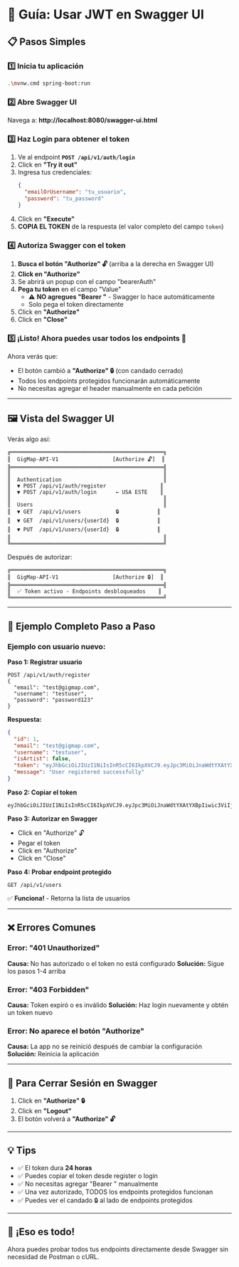 # 🔐 Guía: Usar JWT en Swagger UI

## 📋 Pasos Simples

### 1️⃣ Inicia tu aplicación
```bash
.\mvnw.cmd spring-boot:run
```

### 2️⃣ Abre Swagger UI
Navega a: **http://localhost:8080/swagger-ui.html**

### 3️⃣ Haz Login para obtener el token

1. Ve al endpoint **`POST /api/v1/auth/login`**
2. Click en **"Try it out"**
3. Ingresa tus credenciales:
   ```json
   {
     "emailOrUsername": "tu_usuario",
     "password": "tu_password"
   }
   ```
4. Click en **"Execute"**
5. **COPIA EL TOKEN** de la respuesta (el valor completo del campo `token`)

### 4️⃣ Autoriza Swagger con el token

1. **Busca el botón "Authorize" 🔓** (arriba a la derecha en Swagger UI)
2. **Click en "Authorize"**
3. Se abrirá un popup con el campo "bearerAuth"
4. **Pega tu token** en el campo "Value"
   - ⚠️ **NO agregues "Bearer "** - Swagger lo hace automáticamente
   - Solo pega el token directamente
5. Click en **"Authorize"**
6. Click en **"Close"**

### 5️⃣ ¡Listo! Ahora puedes usar todos los endpoints 🎉

Ahora verás que:
- El botón cambió a **"Authorize" 🔒** (con candado cerrado)
- Todos los endpoints protegidos funcionarán automáticamente
- No necesitas agregar el header manualmente en cada petición

---

## 🖼️ Vista del Swagger UI

Verás algo así:

```
╔════════════════════════════════════════════════╗
║  GigMap-API-V1                 [Authorize 🔓]  ║
╠════════════════════════════════════════════════╣
║                                                ║
║  Authentication                                ║
║  ▼ POST /api/v1/auth/register                 ║
║  ▼ POST /api/v1/auth/login      ← USA ESTE    ║
║                                                ║
║  Users                                         ║
║  ▼ GET  /api/v1/users           🔒            ║
║  ▼ GET  /api/v1/users/{userId}  🔒            ║
║  ▼ PUT  /api/v1/users/{userId}  🔒            ║
║                                                ║
╚════════════════════════════════════════════════╝
```

Después de autorizar:

```
╔════════════════════════════════════════════════╗
║  GigMap-API-V1                 [Authorize 🔒]  ║
╠════════════════════════════════════════════════╣
║  ✅ Token activo - Endpoints desbloqueados    ║
╚════════════════════════════════════════════════╝
```

---

## 🎯 Ejemplo Completo Paso a Paso

### Ejemplo con usuario nuevo:

**Paso 1: Registrar usuario**
```
POST /api/v1/auth/register
{
  "email": "test@gigmap.com",
  "username": "testuser",
  "password": "password123"
}
```

**Respuesta:**
```json
{
  "id": 1,
  "email": "test@gigmap.com",
  "username": "testuser",
  "isArtist": false,
  "token": "eyJhbGciOiJIUzI1NiIsInR5cCI6IkpXVCJ9.eyJpc3MiOiJnaWdtYXAtYXBpIiwic3ViIjoiMSIsImVtYWlsIjoidGVzdEBnaWdtYXAuY29tIiwidXNlcm5hbWUiOiJ0ZXN0dXNlciIsImlhdCI6MTY5ODc2NTQzMiwiZXhwIjoxNjk4ODUxODMyfQ.xyz123...",
  "message": "User registered successfully"
}
```

**Paso 2: Copiar el token**
```
eyJhbGciOiJIUzI1NiIsInR5cCI6IkpXVCJ9.eyJpc3MiOiJnaWdtYXAtYXBpIiwic3ViIjoiMSIsImVtYWlsIjoidGVzdEBnaWdtYXAuY29tIiwidXNlcm5hbWUiOiJ0ZXN0dXNlciIsImlhdCI6MTY5ODc2NTQzMiwiZXhwIjoxNjk4ODUxODMyfQ.xyz123...
```

**Paso 3: Autorizar en Swagger**
- Click en "Authorize" 🔓
- Pegar el token
- Click en "Authorize"
- Click en "Close"

**Paso 4: Probar endpoint protegido**
```
GET /api/v1/users
```
✅ **Funciona!** - Retorna la lista de usuarios

---

## ❌ Errores Comunes

### Error: "401 Unauthorized"
**Causa:** No has autorizado o el token no está configurado
**Solución:** Sigue los pasos 1-4 arriba

### Error: "403 Forbidden"
**Causa:** Token expiró o es inválido
**Solución:** Haz login nuevamente y obtén un token nuevo

### Error: No aparece el botón "Authorize"
**Causa:** La app no se reinició después de cambiar la configuración
**Solución:** Reinicia la aplicación

---

## 🔄 Para Cerrar Sesión en Swagger

1. Click en **"Authorize" 🔒**
2. Click en **"Logout"**
3. El botón volverá a **"Authorize" 🔓**

---

## 💡 Tips

- ✅ El token dura **24 horas**
- ✅ Puedes copiar el token desde register o login
- ✅ No necesitas agregar "Bearer " manualmente
- ✅ Una vez autorizado, TODOS los endpoints protegidos funcionan
- ✅ Puedes ver el candado 🔒 al lado de endpoints protegidos

---

## 🚀 ¡Eso es todo!

Ahora puedes probar todos tus endpoints directamente desde Swagger sin necesidad de Postman o cURL.
